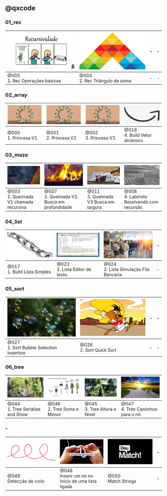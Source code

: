 ## @qxcode


### 01_rec

[![](config/thumb/005.jpg)](base/005/Readme.md)|[![](config/thumb/004.jpg)](base/004/Readme.md)|-|-
-|-|-|-
@005<br>1. Rec Operações básicas|@004<br>2. Rec Triângulo da soma|-|-



### 02_array

[![](config/thumb/000.jpg)](base/000/Readme.md)|[![](config/thumb/001.jpg)](base/001/Readme.md)|[![](config/thumb/002.jpg)](base/002/Readme.md)|[![](config/thumb/016.jpg)](base/016/Readme.md)
-|-|-|-
@000<br>1. Princesa V1|@001<br>2. Princesa V2|@002<br>3. Princesa V3|@016<br>4. Build Vetor dinâmico



### 03_maze

[![](config/thumb/003.jpg)](base/003/Readme.md)|[![](config/thumb/007.jpg)](base/007/Readme.md)|[![](config/thumb/011.jpg)](base/011/Readme.md)|[![](config/thumb/008.jpg)](base/008/Readme.md)
-|-|-|-
@003<br>1. Queimada V1 chamada recursiva|@007<br>2. Queimada V2 Busca em profundidade|@011<br>3. Queimada V3 Busca em largura|@008<br>4. Labirinto Resolvendo com recursão



### 04_list

[![](config/thumb/017.jpg)](base/017/Readme.md)|[![](config/thumb/023.jpg)](base/023/Readme.md)|[![](config/thumb/024.jpg)](base/024/Readme.md)|-
-|-|-|-
@017<br>1. Build Lista Simples|@023<br>2. Lista Editor de texto|@024<br>2. Lista Simulação Fila Bancária|-



### 05_sort

[![](config/thumb/027.jpg)](base/027/Readme.md)|[![](config/thumb/028.jpg)](base/028/Readme.md)|-|-
-|-|-|-
@027<br>1. Sort Bubble Selection Insertion|@028<br>2. Sort Quick Sort|-|-



### 06_tree

[![](config/thumb/044.jpg)](base/044/Readme.md)|[![](config/thumb/046.jpg)](base/046/Readme.md)|[![](config/thumb/045.jpg)](base/045/Readme.md)|[![](config/thumb/047.jpg)](base/047/Readme.md)
-|-|-|-
@044<br>1. Tree Serialize and Show|@046<br>2. Tree Soma e Menor|@045<br>3. Tree Altura e Nível|@047<br>4. Tree Caminhos para o nó



### -

[![](config/thumb/049.jpg)](base/049/Readme.md)|[![](config/thumb/048.jpg)](base/048/Readme.md)|[![](config/thumb/050.jpg)](base/050/Readme.md)|-
-|-|-|-
@049<br>Detecção de ciclo|@048<br>Inserir um nó no início de uma lista ligada|@050<br>Match Strings|-


